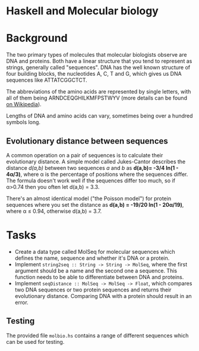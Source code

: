 Haskell and Molecular biology
=============================

# Background

The two primary types of molecules that molecular biologists observe are DNA
and proteins. Both have a linear structure that you tend to represent as
strings, generally called "sequences". DNA has the well known structure of four
building blocks, the nucleotides A, C, T and G, which gives us DNA sequences
like ATTATCGGCTCT.

The abbreviations of the amino acids are represented by single letters, with
all of them being ARNDCEQGHILKMFPSTWYV (more details can be found [on
Wikipedia][1]).

  [1]: http://en.wikipedia.org/wiki/Amino_acid#Table_of_standard_amino_acid_abbreviations_and_properties

Lengths of DNA and amino acids can vary, sometimes being over a hundred symbols
long.

## Evolutionary distance between sequences

A common operation on a pair of sequences is to calculate their evolutionary
distance. A simple model called Jukes-Cantor describes the distance _d(a,b)_
between two sequences _a_ and _b_ as __d(a,b)= -3/4 ln(1 - 4α/3)__, where α is
the percentage of positions where the sequences differ.  
The formula doesn't work well if the sequences differ too much, so if α>0.74
then you often let d(a,b) = 3.3.

There's an almost identical model ("the Poisson model") for protein sequences
where you set the distance as __d(a,b) = -19/20 ln(1 - 20α/19)__, where
α ≤ 0.94, otherwise d(a,b) = 3.7.

# Tasks

* Create a data type called MolSeq for molecular sequences which defines the
  name, sequence and whether it's DNA or a protein.
* Implement ```string2seq :: String -> String -> MolSeq```, where the first
  argument should be a name and the second one a sequence. This function needs
  to be able to differentiate between DNA and proteins.
* Implement ```seqDistance :: MolSeq -> MolSeq -> Float```, which compares two
  DNA sequences or two protein sequences and returns their evolutionary
  distance. Comparing DNA with a protein should result in an error.

## Testing

The provided file ```molbio.hs``` contains a range of different sequences which
can be used for testing.
